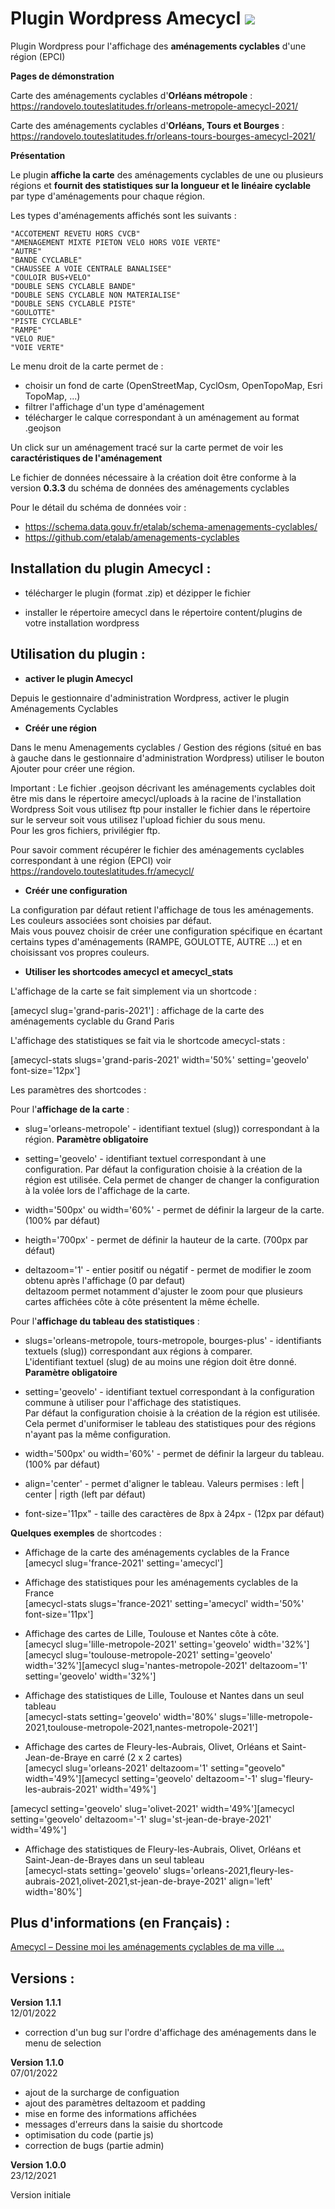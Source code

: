 
# Plugin Wordpress Amecycl [![](https://img.shields.io/badge/wordpress-5.8+-blue.svg)](https://www.wordpress.org/downloads/)

Plugin Wordpress pour l'affichage des **aménagements cyclables** d'une région (EPCI)

**Pages de démonstration**

Carte des aménagements cyclables d'**Orléans métropole** : https://randovelo.touteslatitudes.fr/orleans-metropole-amecycl-2021/  

Carte des aménagements cyclables d'**Orléans, Tours et Bourges** : https://randovelo.touteslatitudes.fr/orleans-tours-bourges-amecycl-2021/  


**Présentation**  

Le plugin **affiche la carte** des aménagements cyclables de une ou plusieurs régions et **fournit des statistiques sur la longueur et le linéaire cyclable** par type d'aménagements pour chaque région.  

Les types d'aménagements affichés sont les suivants :  

	"ACCOTEMENT REVETU HORS CVCB"
	"AMENAGEMENT MIXTE PIETON VELO HORS VOIE VERTE"
	"AUTRE" 
	"BANDE CYCLABLE" 
	"CHAUSSEE A VOIE CENTRALE BANALISEE" 
	"COULOIR BUS+VELO" 
	"DOUBLE SENS CYCLABLE BANDE" 
	"DOUBLE SENS CYCLABLE NON MATERIALISE" 
	"DOUBLE SENS CYCLABLE PISTE" 
	"GOULOTTE" 
	"PISTE CYCLABLE" 
	"RAMPE" 
	"VELO RUE" 
	"VOIE VERTE" 


Le menu droit de la carte permet de :  

- choisir un fond de carte (OpenStreetMap, CyclOsm, OpenTopoMap, Esri TopoMap, ...)
- filtrer l'affichage d'un type d'aménagement
- télécharger le calque correspondant à un aménagement au format .geojson

Un click sur un aménagement tracé sur la carte permet de voir les **caractéristiques de l'aménagement**


Le fichier de données nécessaire à la création doit être conforme à la version **0.3.3** du schéma de données des aménagements cyclables 

Pour le détail du schéma de données voir : 
* https://schema.data.gouv.fr/etalab/schema-amenagements-cyclables/ 
* https://github.com/etalab/amenagements-cyclables


## Installation du plugin Amecycl :

- télécharger le plugin (format .zip) et dézipper le fichier

- installer le répertoire amecycl dans le répertoire content/plugins de votre installation wordpress


## Utilisation du plugin :

- **activer le plugin Amecycl**  

Depuis le gestionnaire d'administration Wordpress, activer le plugin Aménagements Cyclables  


- **Créér une région**  

Dans le menu Amenagements cyclables  / Gestion des régions (situé en bas à gauche dans le gestionnaire
d'administration Wordpress) utiliser le bouton Ajouter pour créer une région.  

Important : Le fichier .geojson décrivant les aménagements cyclables doit être mis dans le répertoire amecycl/uploads à la racine de l'installation Wordpress
Soit vous utilisez ftp pour installer le fichier dans le répertoire sur le serveur soit vous utilisez l'upload fichier du sous menu.  
Pour les gros fichiers, privilégier ftp.  

Pour savoir comment récupérer le fichier des aménagements cyclables correspondant à une région (EPCI) voir https://randovelo.touteslatitudes.fr/amecycl/


- **Créér une configuration**  

La configuration par défaut retient l'affichage de tous les aménagements. Les couleurs associées sont choisies par défaut.  
Mais vous pouvez choisir de créer une configuration spécifique en écartant certains types d'aménagements (RAMPE, GOULOTTE, AUTRE ...) et en choisissant vos propres couleurs.


- **Utiliser les shortcodes amecycl et amecycl_stats**  

L'affichage de la carte se fait simplement via un shortcode :  

[amecycl slug='grand-paris-2021'] : affichage de la carte des aménagements cyclable du Grand Paris


L'affichage des statistiques se fait via le shortcode amecycl-stats :  

[amecycl-stats slugs='grand-paris-2021' width='50%' setting='geovelo' font-size='12px']  


Les paramètres des shortcodes :  

Pour l'**affichage de la carte** :
- slug='orleans-metropole' - identifiant textuel (slug)) correspondant à la région. **Paramètre obligatoire**  

- setting='geovelo' - identifiant textuel correspondant à une configuration. Par défaut la configuration choisie à la création de la région est utilisée.
                      Cela permet de changer de changer la configuration à la volée lors de l'affichage de la carte.  
					  
- width='500px' ou width='60%' - permet de définir la largeur de la carte. (100% par défaut)  

- heigth='700px' - permet de définir la hauteur de la carte. (700px par défaut)  

- deltazoom='1' - entier positif ou négatif - permet de modifier le zoom obtenu après l'affichage (0 par defaut)  
                  deltazoom permet notamment d'ajuster le zoom pour que plusieurs cartes affichées côte à côte présentent la même échelle.  


Pour l'**affichage du tableau des statistiques** :  

- slugs='orleans-metropole, tours-metropole, bourges-plus' - identifiants textuels (slug)) correspondant aux régions à comparer.  
                                                             L'identifiant textuel (slug) de au moins une région doit être donné. **Paramètre obligatoire**  

- setting='geovelo' - identifiant textuel correspondant à la configuration commune à utiliser pour l'affichage des statistiques.  
                      Par défaut la configuration choisie à la création de la région est utilisée.  
                      Cela permet d'uniformiser le tableau des statistiques pour des régions n'ayant pas la même configuration. 

- width='500px' ou width='60%' - permet de définir la largeur du tableau. (100% par défaut) 

- align='center' - permet d'aligner le tableau. Valeurs permises : left | center | rigth  (left par défaut) 

- font-size='11px" - taille des caractères de 8px à 24px - (12px par défaut)  
															 
															 
**Quelques exemples** de shortcodes : 

- Affichage de la carte des aménagements cyclables de la France  
[amecycl slug='france-2021' setting='amecycl']  

- Affichage des statistiques pour les aménagements cyclables de la France  
[amecycl-stats slugs='france-2021' setting='amecycl' width='50%' font-size='11px']  


- Affichage des cartes de Lille, Toulouse et Nantes côte à côte.  
[amecycl slug='lille-metropole-2021' setting='geovelo' width='32%'][amecycl slug='toulouse-metropole-2021' setting='geovelo' width='32%'][amecycl slug='nantes-metropole-2021' deltazoom='1' setting='geovelo' width='32%']  

- Affichage des statistiques de Lille, Toulouse et Nantes dans un seul tableau  
[amecycl-stats setting='geovelo' width='80%' slugs='lille-metropole-2021,toulouse-metropole-2021,nantes-metropole-2021']  


- Affichage des cartes de Fleury-les-Aubrais, Olivet, Orléans et Saint-Jean-de-Braye en carré (2 x 2 cartes)  
[amecycl slug='orleans-2021' deltazoom='1' setting="geovelo" width='49%'][amecycl setting='geovelo' deltazoom='-1' slug='fleury-les-aubrais-2021' width='49%']  

[amecycl setting='geovelo' slug='olivet-2021' width='49%'][amecycl setting='geovelo'  deltazoom='-1' slug='st-jean-de-braye-2021' width='49%']  

- Affichage des statistiques de Fleury-les-Aubrais, Olivet, Orléans et Saint-Jean-de-Brayes dans un seul tableau  
[amecycl-stats setting='geovelo' slugs='orleans-2021,fleury-les-aubrais-2021,olivet-2021,st-jean-de-braye-2021' align='left' width='80%']  


## Plus d'informations (en Français) : 

[Amecycl – Dessine moi les aménagements cyclables de ma ville … ](https://randovelo.touteslatitudes.fr/amecycl/)


## Versions : 

**Version 1.1.1**  
12/01/2022 

- correction d'un bug sur l'ordre d'affichage des aménagements dans le menu de selection 


**Version 1.1.0**  
07/01/2022  

- ajout de la surcharge de configuation 
- ajout des paramètres deltazoom et padding 
- mise en forme des informations affichées 
- messages d'erreurs dans la saisie du shortcode 
- optimisation du code (partie js) 
- correction de bugs (partie admin)  


**Version 1.0.0**  
23/12/2021  

Version initiale 